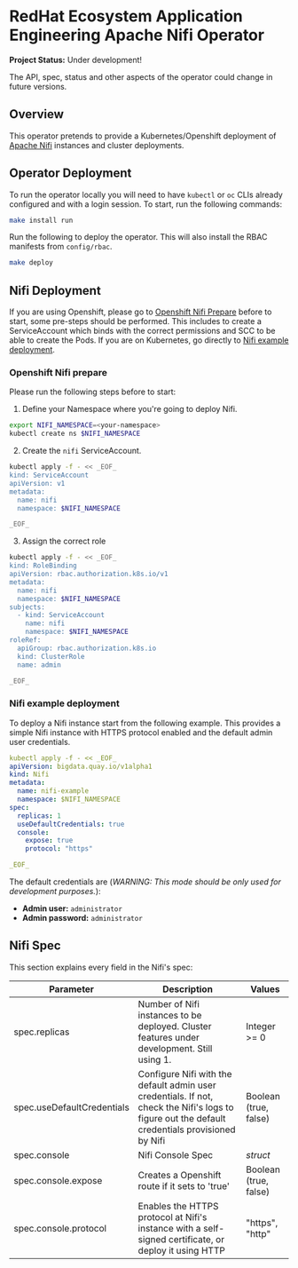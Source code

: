 # RedHat Ecosystem Application Engineering Apache Nifi Operator
**Project Status:** Under development!

The API, spec, status and other aspects of the operator could change in future
versions.


## Overview
This operator pretends to provide a Kubernetes/Openshift deployment of [Apache
Nifi](https://nifi.apache.org/) instances and cluster deployments.

## Operator Deployment
To run the operator locally you will need to have `kubectl` or `oc` CLIs already
configured and with a login session. To start, run the following commands:
```sh
make install run
```


Run the following to deploy the operator. This will also install the RBAC manifests
from `config/rbac`.

```sh
make deploy
```

## Nifi Deployment
If you are using Openshift, please go to [Openshift Nifi
Prepare](#openshift-nifi-prepare) before to start, some pre-steps should be
performed. This includes to create a ServiceAccount which binds with the correct
permissions and SCC to be able to create the Pods. If you are on Kubernetes, go
directly to [Nifi example deployment](#nifi-example-deployment).

### Openshift Nifi prepare
Please run the following steps before to start:
1. Define your Namespace where you're going to deploy Nifi.
```sh
export NIFI_NAMESPACE=<your-namespace>
kubectl create ns $NIFI_NAMESPACE
```

2. Create the `nifi` ServiceAccount.
```sh
kubectl apply -f - << _EOF_
kind: ServiceAccount
apiVersion: v1
metadata:
  name: nifi
  namespace: $NIFI_NAMESPACE

_EOF_
```

3. Assign the correct role
```sh
kubectl apply -f - << _EOF_
kind: RoleBinding
apiVersion: rbac.authorization.k8s.io/v1
metadata:
  name: nifi
  namespace: $NIFI_NAMESPACE
subjects:
  - kind: ServiceAccount
    name: nifi
    namespace: $NIFI_NAMESPACE
roleRef:
  apiGroup: rbac.authorization.k8s.io
  kind: ClusterRole
  name: admin

_EOF_
```

### Nifi example deployment
To deploy a Nifi instance start from the following example. This provides a
simple Nifi instance with HTTPS protocol enabled and the default admin user
credentials.
```yaml
kubectl apply -f - << _EOF_
apiVersion: bigdata.quay.io/v1alpha1
kind: Nifi
metadata:
  name: nifi-example
  namespace: $NIFI_NAMESPACE
spec:
  replicas: 1
  useDefaultCredentials: true
  console:
    expose: true
    protocol: "https"

_EOF_
```

The default credentials are (*WARNING: This mode should be only used for
development purposes.*):
* **Admin user:** `administrator`
* **Admin password:** `administrator`

## Nifi Spec
This section explains every field in the Nifi's spec:

| Parameter | Description | Values |
|-----------|-------------|--------|
| spec.replicas | Number of Nifi instances to be deployed. Cluster features under development. Still using 1. | Integer >= 0 |
| spec.useDefaultCredentials | Configure Nifi with the default admin user credentials. If not, check the Nifi's logs to figure out the default credentials provisioned by Nifi | Boolean (true, false) |
| spec.console | Nifi Console Spec | *struct* |
| spec.console.expose | Creates a Openshift route if it sets to 'true' | Boolean (true, false) |
| spec.console.protocol | Enables the HTTPS protocol at Nifi's instance with a self-signed certificate, or deploy it using HTTP | "https", "http" |
